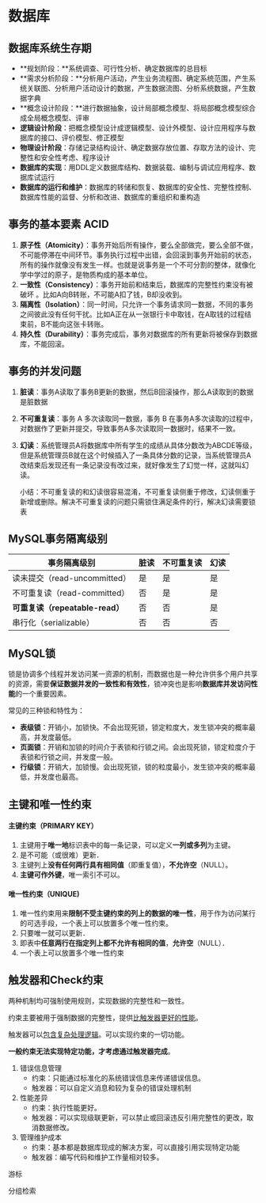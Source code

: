 # 数据库



## 数据库系统生存期

- **规划阶段：**系统调查、可行性分析、确定数据库的总目标
- **需求分析阶段：**分析用户活动，产生业务流程图、确定系统范围，产生系统关联图、分析用户活动设计的数据，产生数据流图、分析系统数据，产生数据字典
- **概念设计阶段：**进行数据抽象，设计局部概念模型、将局部概念模型综合成全局概念模型、评审
- **逻辑设计阶段**：把概念模型设计成逻辑模型、设计外模型、设计应用程序与数据库的接口、评价模型、修正模型
- **物理设计阶段**：存储记录结构设计、确定数据存放位置、存取方法的设计、完整性和安全性考虑、程序设计
- **数据库的实现**：用DDL定义数据库结构、数据装载、编制与调试应用程序、数据库试运行
- **数据库的运行和维护**：数据库的转储和恢复、数据库的安全性、完整性控制、数据库性能的监督、分析和改进、数据库的重组织和重构造



## 事务的基本要素 ACID

1. **原子性（Atomicity）**：事务开始后所有操作，要么全部做完，要么全部不做，不可能停滞在中间环节。事务执行过程中出错，会回滚到事务开始前的状态，所有的操作就像没有发生一样。也就是说事务是一个不可分割的整体，就像化学中学过的原子，是物质构成的基本单位。
2. **一致性（Consistency）**：事务开始前和结束后，数据库的完整性约束没有被破坏 。比如A向B转账，不可能A扣了钱，B却没收到。
3. **隔离性（Isolation）**：同一时间，只允许一个事务请求同一数据，不同的事务之间彼此没有任何干扰。比如A正在从一张银行卡中取钱，在A取钱的过程结束前，B不能向这张卡转账。
4. **持久性（Durability）**：事务完成后，事务对数据库的所有更新将被保存到数据库，不能回滚。



## 事务的并发问题

1. **脏读**：事务A读取了事务B更新的数据，然后B回滚操作，那么A读取到的数据是脏数据

2. **不可重复读**：事务 A 多次读取同一数据，事务 B 在事务A多次读取的过程中，对数据作了更新并提交，导致事务A多次读取同一数据时，结果不一致。

3. **幻读**：系统管理员A将数据库中所有学生的成绩从具体分数改为ABCDE等级，但是系统管理员B就在这个时候插入了一条具体分数的记录，当系统管理员A改结束后发现还有一条记录没有改过来，就好像发生了幻觉一样，这就叫幻读。

   小结：不可重复读的和幻读很容易混淆，不可重复读侧重于修改，幻读侧重于新增或删除。解决不可重复读的问题只需锁住满足条件的行，解决幻读需要锁表



## MySQL事务隔离级别

| 事务隔离级别                    | 脏读 | 不可重复读 | 幻读 |
| ------------------------------- | ---- | ---------- | ---- |
| 读未提交（read-uncommitted）    | 是   | 是         | 是   |
| 不可重复读（read-committed）    | 否   | 是         | 是   |
| **可重复读（repeatable-read）** | 否   | 否         | 是   |
| 串行化（serializable）          | 否   | 否         | 否   |



## MySQL锁

锁是协调多个线程并发访问某一资源的机制，而数据也是一种允许供多个用户共享的资源，需要**保证数据并发的一致性和有效性**，锁冲突也是影响**数据库并发访问性能**的一个重要因素。

常见的三种锁和特性为：

- **表级锁**：开销小，加锁快。不会出现死锁，锁定粒度大，发生锁冲突的概率最高，并发度最低。
- **页面锁**：开销和加锁的时间介于表锁和行锁之间。会出现死锁，锁定粒度介于表锁和行锁之间，并发度一般。
- **行级锁**：开销大，加锁慢。会出现死锁，锁的粒度最小，发生锁冲突的概率最低，并发度也最高。



## 主键和唯一性约束

#### 主键约束（PRIMARY KEY）

1. 主键用于**唯一地**标识表中的每一条记录，可以定义**一列或多列**为主键。 
2. 是不可能（或很难）更新． 
3. 主键列上**没有任何两行具有相同值**（即重复值），**不允许空**（NULL）。
4. **主键可作外键**，唯一索引不可以。

#### 唯一性约束（UNIQUE)

1. 唯一性约束用来**限制不受主键约束的列上的数据的唯一性**，用于作为访问某行的可选手段，一个表上可以放置多个唯一性约束。
2. 只要唯一就可以更新． 
3. 即表中**任意两行在指定列上都不允许有相同的值**，**允许空**（NULL）．
4. 一个表上可以放置多个唯一性约束



## 触发器和Check约束

两种机制均可强制使用规则，实现数据的完整性和一致性。

约束主要被用于强制数据的完整性，提供<u>比触发器更好的性能</u>。

触发器可以<u>包含复杂处理逻辑</u>。可以实现约束的一切功能。

**一般约束无法实现特定功能，才考虑通过触发器完成**。

1. 错误信息管理
   - 约束：只能通过标准化的系统错误信息来传递错误信息。
   - 触发器：可以自定义消息和较为复杂的错误处理机制
2. 性能差异
   - 约束：执行性能更好。
   - 触发器：可以实现级联更新，可以禁止或回滚违反引用完整性的更改，取消数据修改。
3. 管理维护成本
   - 约束：基本都是数据库现成的解决方案，可以直接引用实现特定功能
   - 触发器：编写代码和维护工作量相对较多。





游标



分组检索









